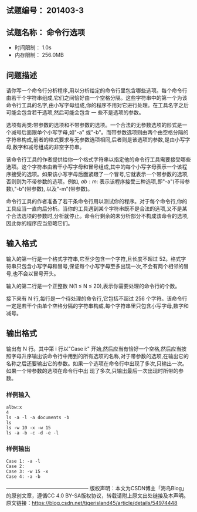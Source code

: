## 试题编号：	201403-3
## 试题名称：	命令行选项
- 时间限制：	1.0s
- 内存限制：	256.0MB
## 问题描述
请你写一个命令行分析程序,用以分析给定的命令行里包含哪些选项。每个命令行由若干个字符串组成,它们之间恰好由一个空格分隔。这些字符串中的第一个为该命令行工具的名字,由小写字母组成,你的程序不用对它进行处理。在工具名字之后可能会包含若干选项,然后可能会包含
一 些不是选项的参数。

选项有两类:带参数的选项和不带参数的选项。一个合法的无参数选项的形式是一个减号后面跟单个小写字母,如"-a" 或"-b"。而带参数选项则由两个由空格分隔的字符串构成,前者的格式要求与无参数选项相同,后者则是该选项的参数,是由小写字母,数字和减号组成的非空字符串。

该命令行工具的作者提供给你一个格式字符串以指定他的命令行工具需要接受哪些选项。这个字符串由若干小写字母和冒号组成,其中的每个小写字母表示一个该程序接受的选项。如果该小写字母后面紧跟了一个冒号,它就表示一个带参数的选项,否则则为不带参数的选项。例如, $ab:m:$ 表示该程序接受三种选项,即"-a"(不带参数),"-b"(带参数), 以及"-m"(带参数)。

命令行工具的作者准备了若干条命令行用以测试你的程序。对于每个命令行,你的工具应当一直向后分析。当你的工具遇到某个字符串既不是合法的选项,又不是某个合法选项的参数时,分析就停止。命令行剩余的未分析部分不构成该命令的选项,因此你的程序应当忽略它们。

## 输入格式
输入的第一行是一个格式字符串,它至少包含一个字符,且长度不超过 52。格式字符串只包含小写字母和冒号,保证每个小写字母至多出现一次,不会有两个相邻的冒号,也不会以冒号开头。

输入的第二行是一个正整数 N(1 ≤ N ≤ 20),表示你需要处理的命令行的个数。

接下来有 N 行,每行是一个待处理的命令行,它包括不超过 256 个字符。该命令行一定是若干个由单个空格分隔的字符串构成,每个字符串里只包含小写字母,数字和减号。

## 输出格式
输出有 N 行。其中第 i 行以"Case i:" 开始,然后应当有恰好一个空格,然后应当按照字母升序输出该命令行中用到的所有选项的名称,对于带参数的选项,在输出它的名称之后还要输出它的参数。如果一个选项在命令行中出现了多次,只输出一次。如果一个带参数的选项在命令行中出 现了多次,只输出最后一次出现时所带的参数。

### 样例输入
```
albw:x
4
ls -a -l -a documents -b
ls
ls -w 10 -x -w 15
ls -a -b -c -d -e -l
```
### 样例输出
```
Case 1: -a -l
Case 2:
Case 3: -w 15 -x
Case 4: -a -b
```
————————————————
版权声明：本文为CSDN博主「海岛Blog」的原创文章，遵循CC 4.0 BY-SA版权协议，转载请附上原文出处链接及本声明。
原文链接：https://blog.csdn.net/tigerisland45/article/details/54974448
<!--stackedit_data:
eyJoaXN0b3J5IjpbNDE3MTQzOTQwXX0=
-->